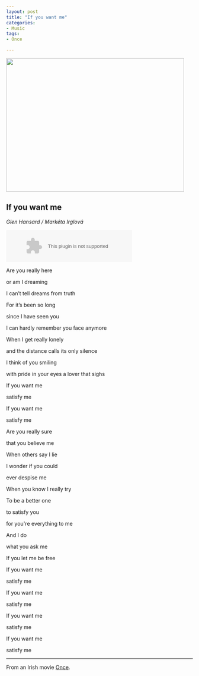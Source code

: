 ```yaml
---
layout: post
title: "If you want me"
categories:
- Music
tags:
- Once

---
```

<img src="https://tzjmsa.dm2302.livefilestore.com/y3mQg9u9xFlDBEv2gBPgeaAzPEswxnsbAAkOVprLerFyj9g4BR20aJ73JtRMa3FILdwfRvOJUBe49U8Zb_g3oWIOKSfaGdjMRQoegEzjZFw9CggvE4tqQIStHoXKBKiUUngZbYOB8qYmuhqmPCcjGz-OVhudMebvktRFlTMymSn2XI?width=480&height=360&cropmode=none" width="480" height="360" />

If you want me 
---------------------

*Glen Hansard / Markéta Irglová*

<embed src="http://music.163.com/style/swf/widget.swf?sid=4340760&type=2&auto=1&width=320&height=66" width="340" height="86"  allowNetworking="all"></embed>

Are you really here

or am I dreaming

I can’t tell dreams from truth

For it’s been so long

since I have seen you

I can hardly remember you face anymore

When I get really lonely

and the distance calls its only silence

I think of you smiling

with pride in your eyes a lover that sighs

If you want me

satisfy me

If you want me

satisfy me

Are you really sure

that you believe me

When others say I lie

I wonder if you could

ever despise me

When you know I really try

To be a better one

to satisfy you

for you're everything to me

And I do

what you ask me

If you let me be free

If you want me

satisfy me

If you want me

satisfy me

If you want me

satisfy me

If you want me

satisfy me

---

From an Irish movie [Once](http://movie.douban.com/subject/2053515/).